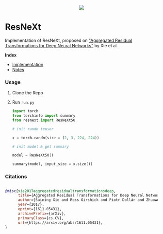 <div align = 'center'>
<img src = 'https://user-images.githubusercontent.com/26739999/142574479-21fb00a2-e63e-4bc6-a9f2-989cd6e15528.png'>
</div>

# ResNeXt

Implementation of ResNeXt, proposed on ["Aggregated Residual Transformations for Deep Neural Networks"](https://arxiv.org/abs/1611.05431) by Xie et al.

**Index**

- [Implementation](resnext.py)
- [Notes](notes.md)

### Usage

1. Clone the Repo
2. Run `run.py`

    ```python
    import torch
    from torchinfo import summary
    from resnext import ResNeXt50

    # init randn tensor

    x = torch.randn(size = (2, 3, 224, 224))

    # init model & get summary

    model = ResNeXt50()

    summary(model, input_size = x.size())
    ```

### Citations

```bibtex

@misc{xie2017aggregatedresidualtransformationsdeep,
      title={Aggregated Residual Transformations for Deep Neural Networks}, 
      author={Saining Xie and Ross Girshick and Piotr Dollár and Zhuowen Tu and Kaiming He},
      year={2017},
      eprint={1611.05431},
      archivePrefix={arXiv},
      primaryClass={cs.CV},
      url={https://arxiv.org/abs/1611.05431}, 
}


```
